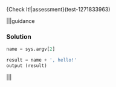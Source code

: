 {Check It!|assessment}(test-1271833963)

|||guidance
### Solution
```python
name = sys.argv[2]

result = name + ', hello!'
output (result)
```
|||
